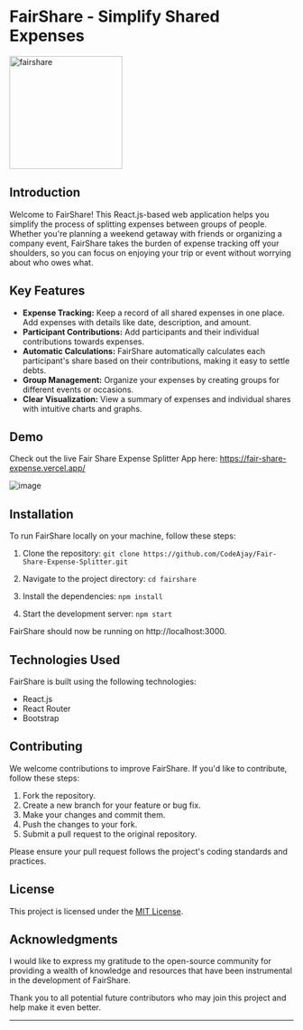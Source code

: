 # FairShare - Simplify Shared Expenses

<img src="https://github.com/CodeAjay/Fair-Share-Expense-Splitter/assets/58427577/86fc4978-f4cd-40af-99e0-8712f034fc48" alt="fairshare" width="200">


## Introduction

Welcome to FairShare! This React.js-based web application helps you simplify the process of splitting expenses between groups of people. Whether you're planning a weekend getaway with friends or organizing a company event, FairShare takes the burden of expense tracking off your shoulders, so you can focus on enjoying your trip or event without worrying about who owes what.

## Key Features

- **Expense Tracking:** Keep a record of all shared expenses in one place. Add expenses with details like date, description, and amount.
- **Participant Contributions:** Add participants and their individual contributions towards expenses.
- **Automatic Calculations:** FairShare automatically calculates each participant's share based on their contributions, making it easy to settle debts.
- **Group Management:** Organize your expenses by creating groups for different events or occasions.
- **Clear Visualization:** View a summary of expenses and individual shares with intuitive charts and graphs.

## Demo

Check out the live Fair Share Expense Splitter App here: https://fair-share-expense.vercel.app/

![image](https://github.com/CodeAjay/Fair-Share-Expense-Splitter/assets/58427577/93f166e0-eafe-4e06-8a71-b659c35565e2)


## Installation

To run FairShare locally on your machine, follow these steps:

1. Clone the repository:
```git clone https://github.com/CodeAjay/Fair-Share-Expense-Splitter.git```

2. Navigate to the project directory:
```cd fairshare```

3. Install the dependencies:
```npm install```

4. Start the development server:
```npm start```

FairShare should now be running on http://localhost:3000.

## Technologies Used

FairShare is built using the following technologies:

- React.js
- React Router 
- Bootstrap

## Contributing

We welcome contributions to improve FairShare. If you'd like to contribute, follow these steps:

1. Fork the repository.
2. Create a new branch for your feature or bug fix.
3. Make your changes and commit them.
4. Push the changes to your fork.
5. Submit a pull request to the original repository.

Please ensure your pull request follows the project's coding standards and practices.

## License

This project is licensed under the [MIT License](LICENSE).

## Acknowledgments

I would like to express my gratitude to the open-source community for providing a wealth of knowledge and resources that have been instrumental in the development of FairShare.

Thank you to all potential future contributors who may join this project and help make it even better.

---
